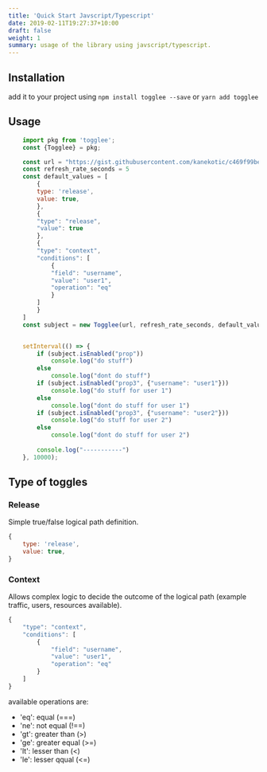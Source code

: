```yaml
---
title: 'Quick Start Javscript/Typescript'
date: 2019-02-11T19:27:37+10:00
draft: false
weight: 1
summary: usage of the library using javscript/typescript.
---
```


## Installation

add it to your project using `npm install togglee --save` or `yarn add togglee`

## Usage



```js
    import pkg from 'togglee';
    const {Togglee} = pkg;

    const url = "https://gist.githubusercontent.com/kanekotic/c469f99bef5a5c0634b4a94a4acd6546/raw/toggles"
    const refresh_rate_seconds = 5
    const default_values = [
        {
        type: 'release',
        value: true,
        },
        {
        "type": "release",
        "value": true
        },
        {
        "type": "context",
        "conditions": [
            {
            "field": "username",
            "value": "user1",
            "operation": "eq"
            }
        ]
        }
    ]
    const subject = new Togglee(url, refresh_rate_seconds, default_values)


    setInterval(() => {
        if (subject.isEnabled("prop"))
            console.log("do stuff")
        else
            console.log("dont do stuff")
        if (subject.isEnabled("prop3", {"username": "user1"}))
            console.log("do stuff for user 1")
        else
            console.log("dont do stuff for user 1")
        if (subject.isEnabled("prop3", {"username": "user2"}))
            console.log("do stuff for user 2")
        else
            console.log("dont do stuff for user 2")
            
        console.log("-----------")
    }, 10000);
```

## Type of toggles

### Release

Simple true/false logical path definition.
```js
{
    type: 'release',
    value: true,
}
```
### Context

Allows complex logic to decide the outcome of the logical path (example traffic, users, resources available). 
```js
{
    "type": "context",
    "conditions": [
        {
            "field": "username",
            "value": "user1",
            "operation": "eq"
        }
    ]
}
```
available operations are:
* 'eq': equal (===)
* 'ne': not equal (!==)
* 'gt': greater than (>)
* 'ge': greater equal (>=)
* 'lt': lesser than (<)
* 'le': lesser qqual (<=)

